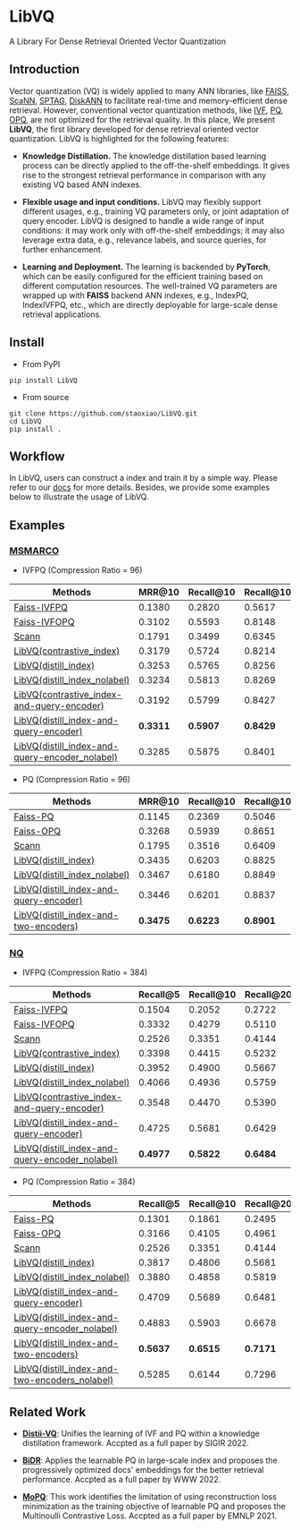 # LibVQ
A Library For Dense Retrieval Oriented Vector Quantization


## Introduction
Vector quantization (VQ) is widely applied to many ANN libraries, like [FAISS](https://github.com/facebookresearch/faiss), [ScaNN](https://github.com/google-research/google-research/tree/master/scann), [SPTAG](https://github.com/microsoft/SPTAG), [DiskANN](https://github.com/microsoft/DiskANN) to facilitate real-time and memory-efficient dense retrieval. However, conventional vector quantization methods, like [IVF](https://lear.inrialpes.fr/pubs/2011/JDS11/jegou_searching_with_quantization.pdf), [PQ](https://lear.inrialpes.fr/pubs/2011/JDS11/jegou_searching_with_quantization.pdf), [OPQ](http://kaiminghe.com/cvpr13/index.html), are not optimized for the retrieval quality. In this place, We present **LibVQ**, the first library developed for dense retrieval oriented vector quantization. LibVQ is highlighted for the following features:

- **Knowledge Distillation.** The knowledge distillation  based learning process can be directly applied to the off-the-shelf embeddings. It gives rise to the strongest retrieval performance in comparison with any existing VQ based ANN indexes. 

- **Flexible usage and input conditions.** LibVQ may flexibly support different usages, e.g., training VQ parameters only, or joint adaptation of query encoder. LibVQ is designed to handle a wide range of input conditions: it may work only with off-the-shelf embeddings; it may also leverage extra data, e.g., relevance labels, and source queries, for further enhancement. 

- **Learning and Deployment.** The learning is backended by **PyTorch**, which can be easily configured for the efficient training based on different computation resources. The well-trained VQ parameters are wrapped up with **FAISS** backend ANN indexes, e.g., IndexPQ, IndexIVFPQ, etc., which are directly deployable for large-scale dense retrieval applications. 



## Install
- From PyPI
```
pip install LibVQ
```

- From source
```
git clone https://github.com/staoxiao/LibVQ.git
cd LibVQ
pip install .
```

## Workflow
In LibVQ, users can construct a index and train it by a simple way.
Please refer to our [docs](./Docs) for more details.
Besides, we provide some examples below to illustrate the usage of LibVQ.

## Examples
### [MSMARCO](./examples/MSMARCO/)  
- IVFPQ (Compression Ratio = 96)   

Methods | MRR@10 | Recall@10 | Recall@100 | 
------- | ------- | ------- |  ------- |
[Faiss-IVFPQ](./examples/MSMARCO/basic_index/faiss_index.py) | 0.1380 | 0.2820 | 0.5617 |  
[Faiss-IVFOPQ](./examples/MSMARCO/basic_index/faiss_index.py) | 0.3102 | 0.5593 | 0.8148 |  
[Scann](./examples/MSMARCO/basic_index/scann_index.py) | 0.1791 | 0.3499 | 0.6345 | 
[LibVQ(contrastive_index)](./examples/MSMARCO/learnable_index/train_index.py) | 0.3179 | 0.5724 | 0.8214 | 
[LibVQ(distill_index)](./examples/MSMARCO/learnable_index/train_index.py) | 0.3253 | 0.5765 | 0.8256 | 
[LibVQ(distill_index_nolabel)](./examples/MSMARCO/learnable_index/train_index.py) | 0.3234 | 0.5813 | 0.8269 | 
[LibVQ(contrastive_index-and-query-encoder)](./examples/MSMARCO/learnable_index/train_index_and_encoder.py) | 0.3192 | 0.5799 | 0.8427 |  
[LibVQ(distill_index-and-query-encoder)](./examples/MSMARCO/learnable_index/train_index_and_encoder.py) | **0.3311** | **0.5907** | **0.8429** |  
[LibVQ(distill_index-and-query-encoder_nolabel)](./examples/MSMARCO/learnable_index/train_index_and_encoder.py) | 0.3285 | 0.5875 | 0.8401 | 


- PQ (Compression Ratio = 96) 

Methods | MRR@10 | Recall@10 | Recall@100 | 
------- | ------- | ------- |  ------- | 
[Faiss-PQ](./examples/MSMARCO/basic_index/faiss_index.py) | 0.1145 | 0.2369 | 0.5046 |  
[Faiss-OPQ](./examples/MSMARCO/basic_index/faiss_index.py) | 0.3268 | 0.5939 | 0.8651 |   
[Scann](./examples/MSMARCO/basic_index/scann_index.py) | 0.1795 | 0.3516 | 0.6409 |  
[LibVQ(distill_index)](./examples/MSMARCO/learnable_index/train_index.py) | 0.3435 | 0.6203 | 0.8825 | 
[LibVQ(distill_index_nolabel)](./examples/MSMARCO/learnable_index/train_index.py) | 0.3467 | 0.6180 | 0.8849 | 
[LibVQ(distill_index-and-query-encoder)](./examples/MSMARCO/learnable_index/train_index_and_encoder.py) | 0.3446 | 0.6201 | 0.8837 | 
[LibVQ(distill_index-and-two-encoders)](./examples/MSMARCO/learnable_index/train_index_and_encoder.py) | **0.3475** | **0.6223** | **0.8901** |  


### [NQ](./examples/NQ/)  
- IVFPQ  (Compression Ratio = 384) 

Methods | Recall@5 | Recall@10 | Recall@20 | Recall@100 | 
------- | ------- | ------- |  ------- |  ------- |
[Faiss-IVFPQ](./examples/NQ/basic_index/faiss_index.py) | 0.1504 | 0.2052 | 0.2722 | 0.4523 |  
[Faiss-IVFOPQ](./examples/NQ/basic_index/faiss_index.py) | 0.3332 | 0.4279 | 0.5110 | 0.6817 |  
[Scann](./examples/NQ/basic_index/scann_index.py) | 0.2526 | 0.3351 | 0.4144 | 0.6016 |
[LibVQ(contrastive_index)](./examples/NQ/learnable_index/train_index.py) | 0.3398 | 0.4415 | 0.5232 | 0.6911 
[LibVQ(distill_index)](./examples/NQ/learnable_index/train_index.py) | 0.3952 | 0.4900 | 0.5667 | 0.7232
[LibVQ(distill_index_nolabel)](./examples/NQ/learnable_index/train_index.py) | 0.4066 | 0.4936 | 0.5759 | 0.7301
[LibVQ(contrastive_index-and-query-encoder)](./examples/NQ/learnable_index/train_index_and_encoder.py) | 0.3548 | 0.4470 | 0.5390 | 0.7120 
[LibVQ(distill_index-and-query-encoder)](./examples/NQ/learnable_index/train_index_and_encoder.py) | 0.4725 | 0.5681 | 0.6429 | 0.7739 
[LibVQ(distill_index-and-query-encoder_nolabel)](./examples/NQ/learnable_index/train_index_and_encoder.py) | **0.4977** | **0.5822** | **0.6484** | **0.7764**



- PQ  (Compression Ratio = 384) 

Methods | Recall@5 | Recall@10 | Recall@20 | Recall@100 |
------- | ------- | ------- |  ------- | ------- | 
[Faiss-PQ](./examples/NQ/basic_index/faiss_index.py) | 0.1301 | 0.1861 | 0.2495 | 0.4188  
[Faiss-OPQ](./examples/NQ/basic_index/faiss_index.py) | 0.3166 | 0.4105 | 0.4961 | 0.6836  
[Scann](./examples/NQ/basic_index/scann_index.py) | 0.2526 | 0.3351 | 0.4144 | 0.6013 |
[LibVQ(distill_index)](./examples/NQ/learnable_index/train_index.py) | 0.3817 | 0.4806 | 0.5681 | 0.7357  
[LibVQ(distill_index_nolabel)](./examples/NQ/learnable_index/train_index.py) | 0.3880 | 0.4858 | 0.5819 | 0.7423    
[LibVQ(distill_index-and-query-encoder)](./examples/NQ/learnable_index/train_index_and_encoder.py) | 0.4709 | 0.5689 | 0.6481 | 0.7930   
[LibVQ(distill_index-and-query-encoder_nolabel)](./examples/NQ/learnable_index/train_index_and_encoder.py) | 0.4883 | 0.5903 | 0.6678 | 0.7914   
[LibVQ(distill_index-and-two-encoders)](./examples/NQ/learnable_index/train_index_and_encoder.py) | **0.5637** | **0.6515** | **0.7171** | **0.8257**  
[LibVQ(distill_index-and-two-encoders_nolabel)](./examples/NQ/learnable_index/train_index_and_encoder.py) | 0.5285 | 0.6144 | 0.7296 | 0.8096  




## Related Work  
* **[Distii-VQ](https://arxiv.org/abs/2204.00185)**: Unifies the learning of IVF and PQ within a knowledge distillation framework.  Accpted as a full paper by SIGIR 2022.

* **[BiDR](https://arxiv.org/abs/2201.05409)**: Applies the learnable PQ in large-scale index and proposes the progressively optimized docs' embeddings for the better retrieval performance. Accpted as a full paper by WWW 2022.

* **[MoPQ](https://arxiv.org/abs/2104.07858)**: This work identifies the limitation of using reconstruction loss minimization as the training objective of learnable PQ and proposes the Multinoulli Contrastive Loss. Accpted as a full paper by EMNLP 2021.

